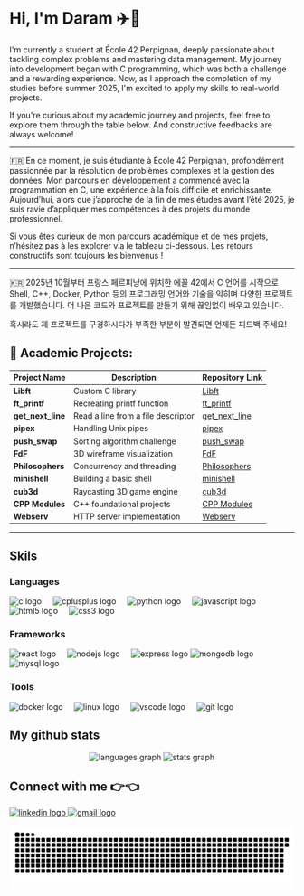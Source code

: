 # Hi, I'm Daram :airplane:🧳


I'm currently a student at École 42 Perpignan, deeply passionate about tackling complex problems and mastering data management. My journey into development began with C programming, which was both a challenge and a rewarding experience. Now, as I approach the completion of my studies before summer 2025, I'm excited to apply my skills to real-world projects.

If you're curious about my academic journey and projects, feel free to explore them through the table below. And constructive feedbacks are always welcome!

---

🇫🇷 En ce moment, je suis étudiante à École 42 Perpignan, profondément passionnée par la résolution de problèmes complexes et la gestion des données. Mon parcours en développement a commencé avec la programmation en C, une expérience à la fois difficile et enrichissante. Aujourd’hui, alors que j’approche de la fin de mes études avant l’été 2025, je suis ravie d’appliquer mes compétences à des projets du monde professionnel.

Si vous êtes curieux de mon parcours académique et de mes projets, n’hésitez pas à les explorer via le tableau ci-dessous. Les retours constructifs sont toujours les bienvenus !

---

🇰🇷 2025년 10월부터 프랑스 페르피냥에 위치한 에꼴 42에서 C 언어를 시작으로 Shell, C++, Docker, Python 등의 프로그래밍 언어와 기술을 익히며 다양한 프로젝트를 개발했습니다. 더 나은 코드와 프로젝트를 만들기 위해 끊임없이 배우고 있습니다. 

 혹시라도 제 프로젝트를 구경하시다가 부족한 부분이 발견되면 언제든 피드백 주세요!

## 📌 Academic Projects:

| Project Name       | Description                     | Repository Link |
|-------------------|--------------------------------|----------------|
| **Libft**        | Custom C library               | [Libft](https://github.com/darambae/libft) |
| **ft_printf**    | Recreating printf function     | [ft_printf](https://github.com/darambae/ft_printf_no_bonus) |
| **get_next_line** | Read a line from a file descriptor | [get_next_line](https://github.com/darambae/get_next_line) |
| **pipex**        | Handling Unix pipes            | [pipex](https://github.com/darambae/pipex) |
| **push_swap**    | Sorting algorithm challenge    | [push_swap](https://github.com/darambae/push_swap) |
| **FdF**          | 3D wireframe visualization     | [FdF](https://github.com/darambae/fdf) |
| **Philosophers** | Concurrency and threading      | [Philosophers](https://github.com/darambae/philo) |
| **minishell**    | Building a basic shell        | [minishell](https://github.com/darambae/minishell) |
| **cub3d**        | Raycasting 3D game engine      | [cub3d](https://github.com/darambae/cub3D) |
| **CPP Modules**  | C++ foundational projects      | [CPP Modules](https://github.com/darambae/CPP) |
| **Webserv**      | HTTP server implementation     | [Webserv](https://github.com/darambae/Webserv) |


***
## Skils

### Languages
<div align="left">
  <img src="https://cdn.jsdelivr.net/gh/devicons/devicon/icons/c/c-original.svg" height="30" alt="c logo"  />
  <img width="12" />
  <img src="https://cdn.jsdelivr.net/gh/devicons/devicon/icons/cplusplus/cplusplus-original.svg" height="30" alt="cplusplus logo"  />
  <img width="12" />
  <img src="https://cdn.jsdelivr.net/gh/devicons/devicon/icons/python/python-original.svg" height="30" alt="python logo"  />
  <img width="12" />
  <img src="https://cdn.jsdelivr.net/gh/devicons/devicon/icons/javascript/javascript-original.svg" height="30" alt="javascript logo"  />
  <img width="12" />
  <img src="https://cdn.jsdelivr.net/gh/devicons/devicon/icons/html5/html5-original.svg" height="30" alt="html5 logo"  />
  <img width="12" />
  <img src="https://cdn.jsdelivr.net/gh/devicons/devicon/icons/css3/css3-original.svg" height="30" alt="css3 logo"  />
</div>

### Frameworks

<div align="left">
  <img src="https://cdn.jsdelivr.net/gh/devicons/devicon/icons/react/react-original.svg" height="25" alt="react logo"  />
  <img width="12" />
  <img src="https://cdn.jsdelivr.net/gh/devicons/devicon/icons/nodejs/nodejs-original.svg" height="25" alt="nodejs logo"  />
  <img width="12" />
  <img src="https://cdn.jsdelivr.net/gh/devicons/devicon/icons/express/express-original.svg" height="25" alt="express logo"  />
  <img src="https://cdn.jsdelivr.net/gh/devicons/devicon/icons/mongodb/mongodb-original.svg" height="25" alt="mongodb logo"  />
  <img width="12" />
  <img src="https://cdn.jsdelivr.net/gh/devicons/devicon/icons/mysql/mysql-original.svg" height="25" alt="mysql logo"  />
</div>

### Tools

<div align="left">
  <img src="https://cdn.jsdelivr.net/gh/devicons/devicon/icons/docker/docker-original.svg" height="25" alt="docker logo"  />
  <img width="12" />
  <img src="https://cdn.jsdelivr.net/gh/devicons/devicon/icons/linux/linux-original.svg" height="25" alt="linux logo"  />
  <img width="12" />
  <img src="https://cdn.jsdelivr.net/gh/devicons/devicon/icons/vscode/vscode-original.svg" height="25" alt="vscode logo"  />
  <img width="12" />
  <img src="https://cdn.jsdelivr.net/gh/devicons/devicon/icons/git/git-original.svg" height="25" alt="git logo"  />
</div>

## My github stats 
<div align="center">
  <img src="https://github-readme-stats.vercel.app/api/top-langs?username=darambae&locale=en&hide_title=false&layout=compact&card_width=320&langs_count=5&theme=merko&hide_border=false&order=2" height="150" alt="languages graph"  />
  <img src="https://github-readme-stats.vercel.app/api?username=darambae&hide_title=false&hide_rank=false&show_icons=true&include_all_commits=true&count_private=true&disable_animations=false&theme=merko&locale=en&hide_border=false&order=1" height="150" alt="stats graph"  />
</div>


## Connect with me 👉👈

<div align="left">
  <a href="https://www.linkedin.com/in/darambae/" target="_blank">
    <img src="https://img.shields.io/static/v1?message=LinkedIn&logo=linkedin&label=&color=0077B5&logoColor=white&labelColor=&style=for-the-badge" height="20" alt="linkedin logo"  />
  </a>
  <a href="baedaram90@gmail.com" target="_blank">
    <img src="https://img.shields.io/static/v1?message=Gmail&logo=gmail&label=&color=D14836&logoColor=white&labelColor=&style=for-the-badge" height="20" alt="gmail logo"  />
  </a>
</div>

<br clear="both">

<picture>
  <source media="(prefers-color-scheme: dark)" srcset="https://raw.githubusercontent.com/darambae/darambae/output/github-snake-dark.svg" />
  <source media="(prefers-color-scheme: light)" srcset="https://raw.githubusercontent.com/darambae/darambae/output/github-snake.svg" />
  <img alt="github-snake" src="https://raw.githubusercontent.com/darambae/darambae/output/github-snake.svg" />
</picture>




###
